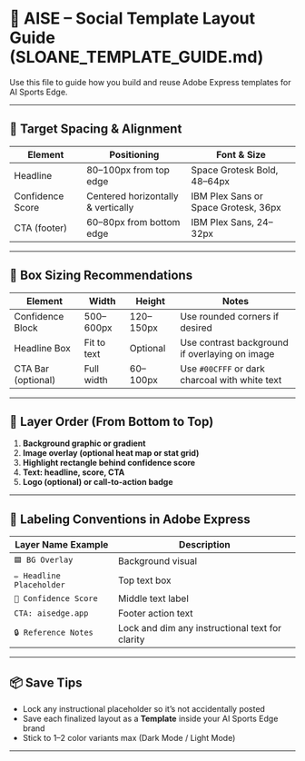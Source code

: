 # 🎨 AISE – Social Template Layout Guide (SLOANE_TEMPLATE_GUIDE.md)

Use this file to guide how you build and reuse Adobe Express templates for AI Sports Edge.

---

## 📏 Target Spacing & Alignment

| Element              | Positioning                      | Font & Size        |
|----------------------|-----------------------------------|--------------------|
| Headline             | 80–100px from top edge           | Space Grotesk Bold, 48–64px |
| Confidence Score     | Centered horizontally & vertically | IBM Plex Sans or Space Grotesk, 36px |
| CTA (footer)         | 60–80px from bottom edge         | IBM Plex Sans, 24–32px |

---

## 🧱 Box Sizing Recommendations

| Element           | Width     | Height    | Notes |
|-------------------|-----------|-----------|-------|
| Confidence Block  | 500–600px | 120–150px | Use rounded corners if desired |
| Headline Box      | Fit to text | Optional  | Use contrast background if overlaying on image |
| CTA Bar (optional) | Full width | 60–100px | Use `#00CFFF` or dark charcoal with white text |

---

## 🧮 Layer Order (From Bottom to Top)

1. **Background graphic or gradient**
2. **Image overlay (optional heat map or stat grid)**
3. **Highlight rectangle behind confidence score**
4. **Text: headline, score, CTA**
5. **Logo (optional) or call-to-action badge**

---

## 🎨 Labeling Conventions in Adobe Express

| Layer Name Example       | Description |
|--------------------------|-------------|
| `🟦 BG Overlay`          | Background visual |
| `✏️ Headline Placeholder` | Top text box |
| `🧠 Confidence Score`     | Middle text label |
| `CTA: aisedge.app`        | Footer action text |
| `🔒 Reference Notes`     | Lock and dim any instructional text for clarity |

---

## 📦 Save Tips

- Lock any instructional placeholder so it’s not accidentally posted
- Save each finalized layout as a **Template** inside your AI Sports Edge brand
- Stick to 1–2 color variants max (Dark Mode / Light Mode)

---
